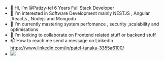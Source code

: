 - 👋 Hi, I’m @Patizy-tel 6 Years Full Stack Developer
- 👀 I’m interested in Software Development mainly NESTJS , Angular ,Reactjs ,  Nodejs and Mongodb
- 🌱 I’m currently mastering system perfomance , security ,scalability and optimisations
- 💞️ I’m looking to collaborate on  Frontend related stuff or backend stuff
- 📫 How to reach me  send a message on LinkedIn https://www.linkedin.com/in/patel-tanaka-3355a6100/
-    ![](https://komarev.com/ghpvc/?username=Patizy-tel&color=green)
<!---
Patizy-tel/Patizy-tel is a ✨ special ✨ repository because its `README.md` (this file) appears on your GitHub profile.
You can click the Preview link to take a look at your changes.
--->
